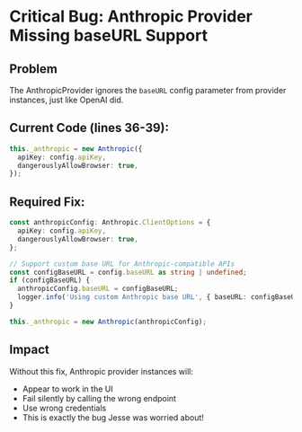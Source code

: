 # Critical Bug: Anthropic Provider Missing baseURL Support

## Problem

The AnthropicProvider ignores the `baseURL` config parameter from provider instances, just like OpenAI did.

## Current Code (lines 36-39):

```typescript
this._anthropic = new Anthropic({
  apiKey: config.apiKey,
  dangerouslyAllowBrowser: true,
});
```

## Required Fix:

```typescript
const anthropicConfig: Anthropic.ClientOptions = {
  apiKey: config.apiKey,
  dangerouslyAllowBrowser: true,
};

// Support custom base URL for Anthropic-compatible APIs
const configBaseURL = config.baseURL as string | undefined;
if (configBaseURL) {
  anthropicConfig.baseURL = configBaseURL;
  logger.info('Using custom Anthropic base URL', { baseURL: configBaseURL });
}

this._anthropic = new Anthropic(anthropicConfig);
```

## Impact

Without this fix, Anthropic provider instances will:

- Appear to work in the UI
- Fail silently by calling the wrong endpoint
- Use wrong credentials
- This is exactly the bug Jesse was worried about!
